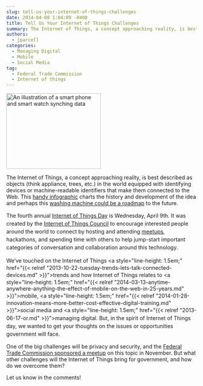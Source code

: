 ```yaml
---
slug: tell-us-your-internet-of-things-challenges
date: 2014-04-08 1:04:09 -0400
title: Tell Us Your Internet of Things Challenges
summary: The Internet of Things, a concept approaching reality, is best described as objects (think appliance, trees, etc.) in the world equipped with identifying devices or machine-readable identifiers that make them connected to the Web. This handy infographic charts the history and development of the idea and perhaps this washing machine could be a roadmap to
authors:
  - jparcell
categories:
  - Managing Digital
  - Mobile
  - Social Media
tag:
  - Federal Trade Commission
  - Internet of things
---
```



<img class="size-full wp-image-145932 " alt="An illustration of a smart phone and smart watch synching data" src="https://s3.amazonaws.com/digitalgov/legacy-img/2014/04/250-x-200-monicaodo-iStock-Thinkstock-482299521.jpg" width="250" height="200" /> 

The Internet of Things, a concept approaching reality, is best described as objects (think appliance, trees, etc.) in the world equipped with identifying devices or machine-readable identifiers that make them connected to the Web. This [handy infographic](http://www.mobilemarketingwatch.com/infographic-a-brief-history-of-the-internet-of-things-40469/) charts the history and development of the idea and perhaps this [washing machine could be a roadmap](http://www.wired.com/2014/04/this-brilliant-internet-connected-washer-is-a-roadmap-for-the-internet-of-things/?mbid=social_twitter) to the future.

<span style="line-height: 1.5em;">The fourth annual </span><a style="line-height: 1.5em;" href="http://iotday.org/">Internet of Things Day</a><span style="line-height: 1.5em;"> is Wednesday, April 9th. It was created by the </span><a style="line-height: 1.5em;" href="http://www.theinternetofthings.eu/content/council-mission">Internet of Things Council</a><span style="line-height: 1.5em;"> to encourage interested people around the world to connect by hosting and attending </span><a style="line-height: 1.5em;" href="http://www.iotevents.org/">meetups</a><span style="line-height: 1.5em;">, hackathons, and spending time with others to help jump-start important categories of conversation and collaboration around this technology.</span>

<span style="line-height: 1.5em;">We&#8217;ve touched on the Internet of Things </span><a style="line-height: 1.5em;" href="{{< relref "2013-10-22-tuesday-trends-lets-talk-connected-devices.md" >}}">trends</a><span style="line-height: 1.5em;"> and how Internet of Things relates to </span><a style="line-height: 1.5em;" href="{{< relref "2014-03-13-anytime-anywhere-anything-the-effect-of-mobile-on-the-web-in-25-years.md" >}}">mobile</a><span style="line-height: 1.5em;">, </span><a style="line-height: 1.5em;" href="{{< relref "2014-01-28-innovation-means-more-better-cost-effective-digital-training.md" >}}">social media</a><span style="line-height: 1.5em;"> and </span><a style="line-height: 1.5em;" href="{{< relref "2013-06-17-or.md" >}}">managing digital</a><span style="line-height: 1.5em;">. But, in the spirit of Internet of Things day, we wanted to get your thoughts on the issues or opportunities government will face.</span>

One of the big challenges will be privacy and security, and the [Federal Trade Commission sponsored a meetup](http://www.ftc.gov/news-events/events-calendar/2013/11/internet-things-privacy-security-connected-world) on this topic in November. But what other challenges will the Internet of Things bring for government, and how do we overcome them?

Let us know in the comments!

 